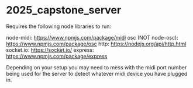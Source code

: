 # 2025_capstone_server
Requires the following node libraries to run:

node-midi: https://www.npmjs.com/package/midi
osc (NOT node-osc): https://www.npmjs.com/package/osc
http: https://nodejs.org/api/http.html
socket.io: https://socket.io/
express: https://www.npmjs.com/package/express

Depending on your setup you may need to mess with the midi port number being used for the server to detect whatever midi device you have plugged in.

